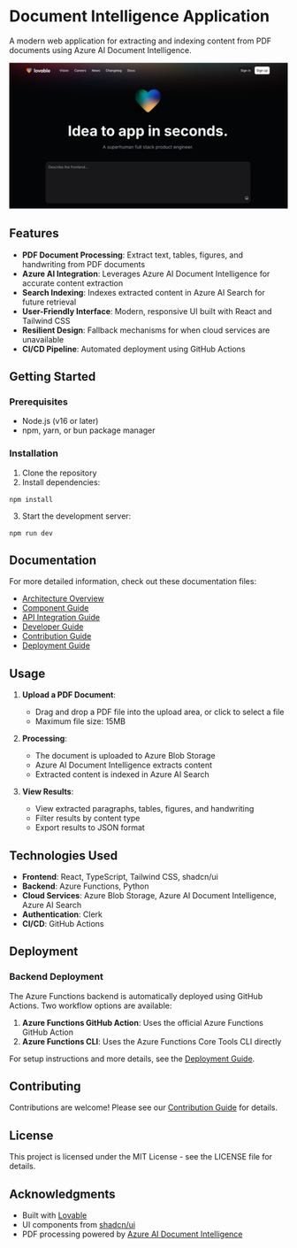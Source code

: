 # Document Intelligence Application

A modern web application for extracting and indexing content from PDF documents using Azure AI Document Intelligence.

![Document Intelligence Application](public/og-image.png)

## Features

- **PDF Document Processing**: Extract text, tables, figures, and handwriting from PDF documents
- **Azure AI Integration**: Leverages Azure AI Document Intelligence for accurate content extraction
- **Search Indexing**: Indexes extracted content in Azure AI Search for future retrieval
- **User-Friendly Interface**: Modern, responsive UI built with React and Tailwind CSS
- **Resilient Design**: Fallback mechanisms for when cloud services are unavailable
- **CI/CD Pipeline**: Automated deployment using GitHub Actions

## Getting Started

### Prerequisites

- Node.js (v16 or later)
- npm, yarn, or bun package manager

### Installation

1. Clone the repository
2. Install dependencies:
```
npm install
```
3. Start the development server:
```
npm run dev
```

## Documentation

For more detailed information, check out these documentation files:

- [Architecture Overview](ARCHITECTURE.md)
- [Component Guide](COMPONENT_GUIDE.md)
- [API Integration Guide](API_INTEGRATION_GUIDE.md)
- [Developer Guide](DEVELOPER_GUIDE.md)
- [Contribution Guide](CONTRIBUTION_GUIDE.md)
- [Deployment Guide](.github/workflows/README.md)

## Usage

1. **Upload a PDF Document**: 
   - Drag and drop a PDF file into the upload area, or click to select a file
   - Maximum file size: 15MB

2. **Processing**:
   - The document is uploaded to Azure Blob Storage
   - Azure AI Document Intelligence extracts content
   - Extracted content is indexed in Azure AI Search

3. **View Results**:
   - View extracted paragraphs, tables, figures, and handwriting
   - Filter results by content type
   - Export results to JSON format

## Technologies Used

- **Frontend**: React, TypeScript, Tailwind CSS, shadcn/ui
- **Backend**: Azure Functions, Python
- **Cloud Services**: Azure Blob Storage, Azure AI Document Intelligence, Azure AI Search
- **Authentication**: Clerk
- **CI/CD**: GitHub Actions

## Deployment

### Backend Deployment

The Azure Functions backend is automatically deployed using GitHub Actions. Two workflow options are available:

1. **Azure Functions GitHub Action**: Uses the official Azure Functions GitHub Action
2. **Azure Functions CLI**: Uses the Azure Functions Core Tools CLI directly

For setup instructions and more details, see the [Deployment Guide](.github/workflows/README.md).

## Contributing

Contributions are welcome! Please see our [Contribution Guide](CONTRIBUTION_GUIDE.md) for details.

## License

This project is licensed under the MIT License - see the LICENSE file for details.

## Acknowledgments

- Built with [Lovable](https://lovable.dev)
- UI components from [shadcn/ui](https://ui.shadcn.com/)
- PDF processing powered by [Azure AI Document Intelligence](https://azure.microsoft.com/en-us/services/cognitive-services/document-intelligence/)
